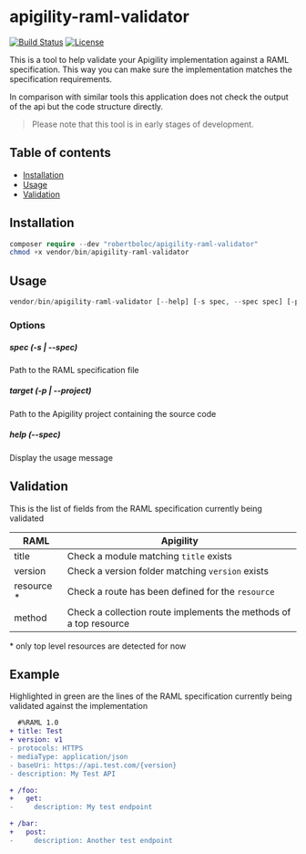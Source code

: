 # apigility-raml-validator
[![Build Status](https://travis-ci.org/robertboloc/apigility-raml-validator.svg?branch=master)](https://travis-ci.org/robertboloc/apigility-raml-validator)
[![License](https://poser.pugx.org/robertboloc/apigility-raml-validator/license.png)](https://packagist.org/packages/robertboloc/apigility-raml-validator)

This is a tool to help validate your Apigility implementation against a RAML
specification. This way you can make sure the implementation matches the
specification requirements.

In comparison with similar tools this application
does not check the output of the api but the code structure directly.

> Please note that this tool is in early stages of development.

## Table of contents
- [Installation](#installation)
- [Usage](#usage)
- [Validation](#validation)

## Installation
```php
composer require --dev "robertboloc/apigility-raml-validator"
chmod +x vendor/bin/apigility-raml-validator
```

## Usage
```php
vendor/bin/apigility-raml-validator [--help] [-s spec, --spec spec] [-p project, --project project]
```

### Options
##### spec (-s | --spec)
Path to the RAML specification file

##### target (-p | --project)
Path to the Apigility project containing the source code

##### help (--spec)
Display the usage message

## Validation

This is the list of fields from the RAML specification currently being validated

| RAML          | Apigility                                                         |
| ------------- | ----------------------------------------------------------------- |
| title         | Check a module matching `title` exists                            |
| version       | Check a version folder matching `version` exists                  |
| resource \*   | Check a route has been defined for the `resource`                 |
| method        | Check a collection route implements the methods of a top resource |

\* only top level resources are detected for now

## Example

Highlighted in green are the lines of the RAML specification currently being
validated against the implementation

```diff
  #%RAML 1.0
+ title: Test
+ version: v1
- protocols: HTTPS
- mediaType: application/json
- baseUri: https://api.test.com/{version}
- description: My Test API

+ /foo:
+   get:
-     description: My test endpoint

+ /bar:
+   post:
-     description: Another test endpoint
```
